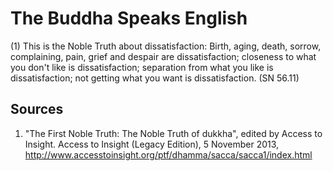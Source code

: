 # The Buddha Speaks English
(1) This is the Noble Truth about dissatisfaction: Birth, aging, death, sorrow, complaining, pain, grief and despair are dissatisfaction; closeness to what you don't like is dissatisfaction; separation from what you like is dissatisfaction; not getting what you want is dissatisfaction. (SN 56.11)

## Sources
1. "The First Noble Truth: The Noble Truth of dukkha", edited by Access to Insight. Access to Insight (Legacy Edition), 5 November 2013, http://www.accesstoinsight.org/ptf/dhamma/sacca/sacca1/index.html
